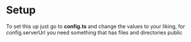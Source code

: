# Setup
To set this up just go to **config.ts** and change the values to your liking, for config.serverUrl you need something that has files and directories public 